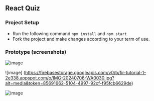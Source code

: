 ## React Quiz 

### Project Setup
 - Run the following command ```npm install``` and ```npm start```
 - Fork the project and make changes according to your term of use.

### Prototype (screenshots)

![image](https://firebasestorage.googleapis.com/v0/b/fir-tutorial-1-2e338.appspot.com/o/IMG-20240706-WA0029.jpg?alt=media&token=b04fe230-b016-441a-8b3e-56857268303f)

![image] (https://firebasestorage.googleapis.com/v0/b/fir-tutorial-1-2e338.appspot.com/o/IMG-20240706-WA0030.jpg?alt=media&token=85691662-5104-4997-92cf-f95fcb6629de)

![image](https://firebasestorage.googleapis.com/v0/b/fir-tutorial-1-2e338.appspot.com/o/IMG-20240706-WA0031.jpg?alt=media&token=e2fb72e4-afba-443b-8ed5-d7c57f06a692)